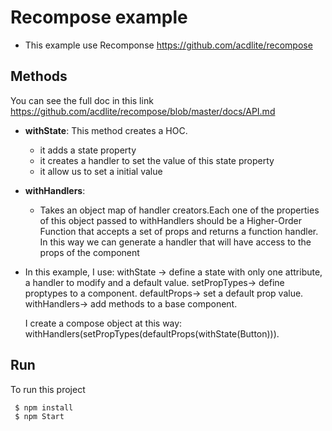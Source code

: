# Recompose example

- This example use Recomponse https://github.com/acdlite/recompose

## Methods
You can see the full doc in this link https://github.com/acdlite/recompose/blob/master/docs/API.md

- **withState**: This method creates a HOC.
  - it adds a state property
  - it creates a handler to set the value of this state property
  - it allow us to set a initial value

- **withHandlers**:
  - Takes an object map of handler creators.Each one of the properties of this object passed to withHandlers should be a Higher-Order Function that accepts a set of props and returns a function handler. In this way we can generate a handler that will have access to the props of the component

- In this example, I use:
  withState   -> define a state with only one attribute, a handler to modify and a default value.
  setPropTypes-> define proptypes to a component.
  defaultProps-> set a default prop value.
  withHandlers-> add methods to a base component.
  
  I create a compose object at this way: withHandlers(setPropTypes(defaultProps(withState(Button))).

## Run
To run this project

  ```js
   $ npm install
   $ npm Start
  ```   
